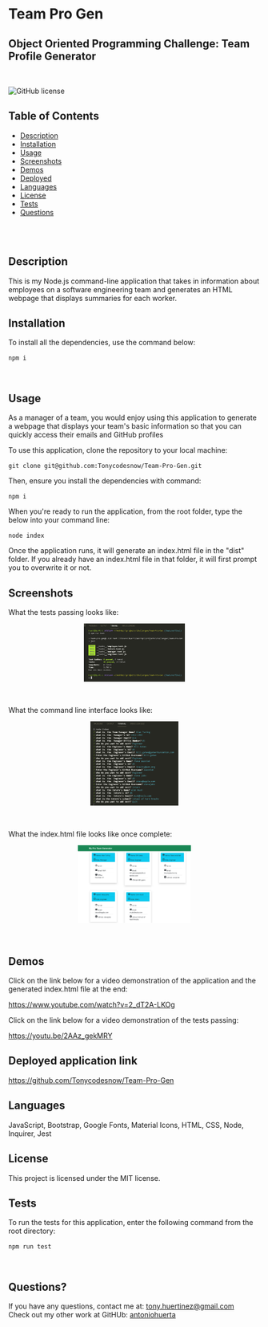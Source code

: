 # Team Pro Gen 
## Object Oriented Programming Challenge: Team Profile Generator

<br />

![GitHub license](https://img.shields.io/badge/license-MIT-55002b.svg) <br />

## Table of Contents 

- [Description](#description)
- [Installation](#installation)
- [Usage](#usage)
- [Screenshots](#screenshots)
- [Demos](#demos)
- [Deployed](#deployedapplicationlink)
- [Languages](#languages)
- [License](#license)
- [Tests](#tests)
- [Questions](#questions)

<br />
<br />

## Description

This is my Node.js command-line application that takes in information about employees on a software engineering team and generates an HTML webpage that displays summaries for each worker. <br />

## Installation
To install all the dependencies, use the command below:
```
npm i
```
<br />

## Usage

As a manager of a team, you would enjoy using this application to generate a webpage that displays your team's basic information so that you can quickly access their emails and GitHub profiles <br />

To use this application, clone the repository to your local machine:
```
git clone git@github.com:Tonycodesnow/Team-Pro-Gen.git
```

Then, ensure you install the dependencies with command:
```
npm i
```
When you're ready to run the application, from the root folder, type the below into your command line:
```
node index
```

Once the application runs, it will generate an index.html file in the "dist" folder. If you already have an index.html file in that folder, it will first prompt you to overwrite it or not.

## Screenshots

What the tests passing looks like:

<p align="center"><img src="./dist/media/alltests.png" width="40%"></p>  <br /> 

What the command line interface looks like:

<p align="center"><img src="./dist/media/screenshot.png" width="35%"></p> <br /> 

What the index.html file looks like once complete:

<p align="center"><img src="./dist/media/livesite.png" width="45%"></p> <br /> 

## Demos

Click on the link below for a video demonstration of the application and the generated index.html file at the end:

https://www.youtube.com/watch?v=2_dT2A-LKOg

Click on the link below for a video demonstration of the tests passing:

https://youtu.be/2AAz_gekMRY

## Deployed application link

https://github.com/Tonycodesnow/Team-Pro-Gen  <br />

## Languages

JavaScript, Bootstrap, Google Fonts, Material Icons, HTML, CSS, Node, Inquirer, Jest <br />


## License

  This project is licensed under the MIT license. <br />
  
## Tests

To run the tests for this application, enter the following command from the root directory:

  ```
  npm run test
  ```
  <br />

## Questions?

If you have any questions, contact me at: 
tony.huertinez@gmail.com  <br />
Check out my other work at GitHUb:
[antoniohuerta](https://github.com/Tonycodesnow) <br />
